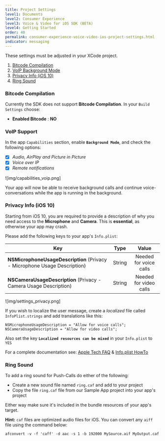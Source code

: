 ```yaml
---
title: Project Settings
level1: Documents
level2: Consumer Experience
level3: Voice & Video for iOS SDK (BETA)
level4: Getting Started
order: 40
permalink: consumer-experience-voice-video-ios-project-settings.html
indicator: messaging
---
```


These settings must be adjusted in your XCode project.
  1. [Bitcode Compilation](#bitcode-compilation)
  2. [VoIP Background Mode](#voip-background-mode)
  3. [Privacy Info (iOS 10)](#voip-support)
  4. [Ring Sound](#ring-sound)



### Bitcode Compilation
Currently the SDK does not support **Bitcode Compilation**. In your `Build Settings` choose:
   * __Enabled Bitcode__ : **NO**

### VoIP Support
In the app `Capabilities` section, enable **`Background Mode`**, and check the following options:
  * [x] _Audio, AirPlay and Picture in Picture_
  * [x] _Voice over IP_
  * [x] _Remote notifications_

![img/capabilities_voip.png]

Your app will now be able to receive background calls and continue voice-conversations while the app is running in the background.

### Privacy Info (iOS 10)

Starting from iOS 10, you are required to provide a description of why you need access to the **Microphone** and **Camera**. This is **essential**, as otherwise your app may crash.

Please add the following keys to your app's `Info.plist`:

| Key | Type | Value |
| ------------- |:-------------:|:-------------:|
|  **NSMicrophoneUsageDescription** (Privacy - Microphone Usage Description) | String  | Needed for voice calls |
|  **NSCameraUsageDescription** (Privacy - Camera Usage Description) | String  | Needed for video calls  |

![img/settings_privacy.png]

If you wish to localize the user message, create a *localized* file called `InfoPlist.strings` and add translations like this:
```
NSMicrophoneUsageDescription = "Allow for voice calls";
NSCameraUsageDescription = "Allow for video calls";
```
Also set the key __`Localized resources can be mixed`__ in your `Info.plist` to `YES`

For a complete documentation see: [Apple Tech FAQ](https://developer.apple.com/library/content/qa/qa1937/_index.html)
& [Info.plist HowTo](https://developer.apple.com/library/content/documentation/General/Reference/InfoPlistKeyReference/Articles/AboutInformationPropertyListFiles.html#//apple_ref/doc/uid/TP40009254-102276)

### Ring Sound

To add a ring sound for Push-Calls do either of the following:

  * Create a new sound file named `ring.caf` and add to your project
  * Copy the file `ring.caf` file from our Sample App project into your app's project

Either way make sure it's included in the bundle resources of your app's target.

**Hint:** `caf` files are optimized audio files for iOS. You can convert any `aiff` file using the command below:

`afconvert -v -f 'caff' -d aac -s 1 -b 192000 MySource.aif MyOutput.caf`
